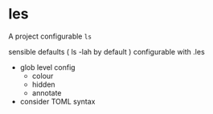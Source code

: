 # les

A project configurable `ls`

sensible defaults ( ls -lah by default )
configurable with .les
- glob level config
  - colour
  - hidden
  - annotate
- consider TOML syntax
